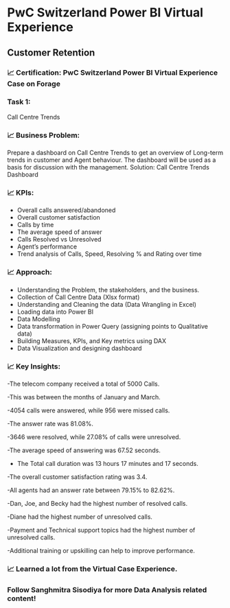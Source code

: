 # PwC Switzerland Power BI Virtual Experience
## Customer Retention
### 📈 Certification: PwC Switzerland Power BI Virtual Experience Case on Forage
### Task 1: 
Call Centre Trends
### 📈 Business Problem: 
Prepare a dashboard on Call Centre Trends to get an overview of Long-term trends in customer and Agent behaviour. The dashboard will be used as a basis for discussion with the management.
Solution: Call Centre Trends Dashboard
### 📈 KPIs: 
- Overall calls answered/abandoned
- Overall customer satisfaction
- Calls by time
- The average speed of answer
- Calls Resolved vs Unresolved
- Agent’s performance 
- Trend analysis of Calls, Speed, Resolving % and Rating over time
### 📈 Approach:
- Understanding the Problem, the stakeholders, and the business.
- Collection of Call Centre Data (Xlsx format)
- Understanding and Cleaning the data (Data Wrangling in Excel)
- Loading data into Power BI
- Data Modelling
- Data transformation in Power Query (assigning points to Qualitative data)
- Building Measures, KPIs, and Key metrics using DAX
- Data Visualization and designing dashboard
### 📈 Key Insights:
-The telecom company received a total of 5000 Calls. 

-This was between the months of January and March.

-4054 calls were answered, while 956 were missed calls. 

-The answer rate was 81.08%. 

-3646 were resolved, while 27.08% of calls were unresolved. 

-The average speed of answering was 67.52 seconds.

- The Total call duration was 13 hours 17 minutes and 17 seconds.

-The overall customer satisfaction rating was 3.4. 

-All agents had an answer rate between 79.15% to 82.62%.

-Dan, Joe, and Becky had the highest number of resolved calls.

-Diane had the highest number of unresolved calls.

-Payment and Technical support topics had the highest number of unresolved calls.

-Additional training or upskilling can help to improve performance.

### 📈 Learned a lot from the Virtual Case Experience.

### Follow Sanghmitra Sisodiya for more Data Analysis related content! 
